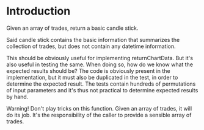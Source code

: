 # Introduction

Given an array of trades, return a basic candle stick.

Said candle stick contains the basic information that summarizes the collection of trades, but does not contain any datetime information.

This should be obviously useful for implementing returnChartData.  But it's also useful in testing the same.  When doing so, how do we know what the expected results should be?  The code is obviously present in the implementation, but it must also be duplicated in the test, in order to determine the expected result.  The tests contain hundreds of permutations of input parameters and it's thus not practical to determine expected results by hand.

Warning! Don't play tricks on this function.  Given an array of trades, it will do its job.  It's the responsibility of the caller to provide a sensible array of trades.